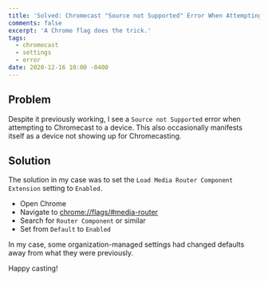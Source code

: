 ```yaml
---
title: 'Solved: Chromecast "Source not Supported" Error When Attempting to Cast'
comments: false
excerpt: 'A Chrome flag does the trick.'
tags:
  - chromecast
  - settings
  - error
date: 2020-12-16 10:00 -0400
---
```

## Problem

Despite it previously working, I see a `Source not Supported` error when attempting to Chromecast to a device. This also occasionally manifests itself as a device not showing up for Chromecasting.

## Solution

The solution in my case was to set the `Load Media Router Component Extension` setting to `Enabled`.

* Open Chrome
* Navigate to [chrome://flags/#media-router](chrome://flags/#media-router)
* Search for `Router Component` or similar
* Set from `Default` to `Enabled`

In my case, some organization-managed settings had changed defaults away from what they were previously.

Happy casting!
